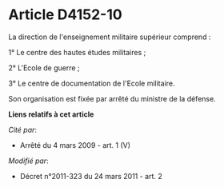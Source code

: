 # Article D4152-10

La direction de l'enseignement militaire supérieur comprend :

1° Le centre des hautes études militaires ;

2° L'Ecole de guerre ;

3° Le centre de documentation de l'Ecole militaire.

Son organisation est fixée par arrêté du ministre de la défense.

**Liens relatifs à cet article**

_Cité par_:

  - Arrêté du 4 mars 2009 - art. 1 (V)

_Modifié par_:

  - Décret n°2011-323 du 24 mars 2011 - art. 2
